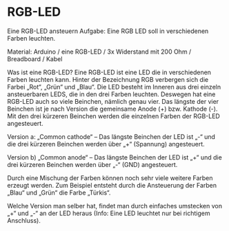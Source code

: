 # RGB-LED

Eine RGB-LED ansteuern
Aufgabe: Eine RGB LED soll in verschiedenen Farben leuchten.

Material: Arduino / eine RGB-LED / 3x Widerstand mit 200 Ohm / Breadboard / Kabel

Was ist eine RGB-LED? Eine RGB-LED ist eine LED die in verschiedenen Farben leuchten kann. Hinter der Bezeichnung RGB verbergen sich die Farbei „Rot“, „Grün“ und „Blau“. Die LED besteht im Inneren aus drei einzeln ansteuerbaren LEDS, die in den drei Farben leuchten. Deswegen hat eine RGB-LED auch so viele Beinchen, nämlich genau vier. Das längste der vier Beinchen ist je nach Version die gemeinsame Anode (+) bzw. Kathode (-). Mit den drei kürzeren Beinchen werden die einzelnen Farben der RGB-LED angesteuert.

Version a: „Common cathode“ – Das längste Beinchen der LED ist „-“ und die drei kürzeren Beinchen werden über „+“ (Spannung) angesteuert.

Version b) „Common anode“ – Das längste Beinchen der LED ist „+“ und die drei kürzeren Beinchen werden über „-“ (GND) angesteuert.

Durch eine Mischung der Farben können noch sehr viele weitere Farben erzeugt werden. Zum Beispiel entsteht durch die Ansteuerung der Farben „Blau“ und „Grün“ die Farbe „Türkis“.

Welche Version man selber hat, findet man durch einfaches umstecken von „+“ und „-“ an der LED heraus (Info: Eine LED leuchtet nur bei richtigem Anschluss).
